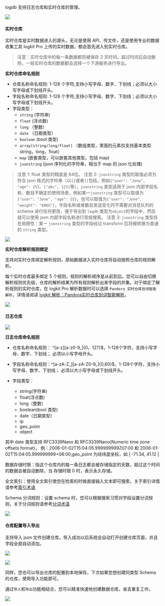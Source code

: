
logdb 支持日志仓库和实时仓库的管理。

![](https://pandora-kibana.qiniu.com/repo_manage.png)


#### **实时仓库**

实时仓库是实时数据进入的源头，无论是使用 API、传文件，还是使用专业的数据收集工具 logkit Pro 上传的实时数据，都会首先进入到实时仓库。

> 注意：实时仓库中的每一条数据都将被保存 2 天时间，超过时间后自动删除，一般实时仓库的数据都会选择一个下游服务进行导出。

**实时仓库命名规则**

* 仓库名称命名规则: 1-128 个字符,支持小写字母、数字、下划线；必须以大小写字母或下划线开头。
* 字段名称命名规则: 1-128 个字符,支持小写字母、数字、下划线；必须以大小写字母或下划线开头。
* 字段类型：
	- `string` (字符串)
	- `float` (浮点数)
	- `long` （整数）
	- `date` （日期类型）
	- `boolean` (bool 类型)
	- `array[string/long/float]`  （数组类型，里面的元素仅支持基本类型 string，long，float）
	- `map`  (嵌套类型，可以嵌套其他类型，包括 map)
	- `jsonstring` (json 序列化的字符串，相当于 map 的 json 化处理)

> 注意 1: float 类型的精度是 64位。
> 注意 2: `jsonstring` 类型的取值必须为符合 json 格式的字符串（以`{}`或者`[]`包括，例如`{"user": "Jone", "age": 25}`、`["abc", 123]`等）。`jsonstring` 类型适用于 json 内部字段名称、数目不确定的使用场景，例如某一`jsonstring` 类型可以取值为`{"user": "Jone", "age": 25}`，也可以取值为`{"user": "Jone", "weight": "60KG"}`，字段名称或者数目发送变化时不需要对消息队列的 schema 进行任何更改，便于导出到 `logdb` 类型为`object`的字段中，然后就可以使用 json 内部字段名称进行常规搜索。
> 注意 3: `jsonstring` 类型存在局限性：某一 `jsonstring` 类型的字段经过 transform 后将被转换为普通的 `string` 类型。

![](https://pandora-kibana.qiniu.com/intellj/create_real.png)

**实时仓库解析规则绑定**

支持对实时仓库绑定解析规则，原始数据进入实时仓库将自动按照仓库的规则解析。

每个实时仓库最多绑定 5 个规则，规则的解析顺序是从前到后。您可以自由切换解析规则优先级，仓库的解析结果为所有规则解析出来字段的并集。对于绑定了解析规则的实时仓库，在 logkit Pro 解析数据时可以选择 `Pandora 实时仓库划词智能解析`，详情请阅读 [logkit 解析：Pandora实时仓库划词智能解析](/insight/manual/4812/sever-regex-parser)。

![](https://pandora-kibana.qiniu.com/createRepo.png)

#### **日志仓库**

![](https://pandora-kibana.qiniu.com/intellj/create_repo.png)

**日志仓库命名规则**

* 仓库名称命名规则： ^[a-z][a-z0-9_]{0，127}$，1-128个字符，支持小写字母、数字、下划线；
必须以小写字母开头。

* 字段名称命名规则：^[a-zA-Z_][a-zA-Z0-9_]{0,60}$，1-128个字符，支持小写字母、数字、下划线；
必须以大小写字母或下划线开头。

* 字段类型：
  - string(字符串)
  - float(浮点数)
  - long（整数）
  - boolean(bool 类型)
  - date（日期类型）
  - ip
  - geo_point
  - object
  
其中 date 类型支持 RFC3339Nano 和 RFC3339Nano(Numeric time zone offsets format)，
例：2006-01-02T15:04:05.999999999Z07:00 和 2006-01-02T15:04:05.999999999+08:00;geo_point 为经纬度坐标，如 [ -71.34, 41.12 ]

数据存储时限：指这个仓库内的每一条日志都会被存储指定的天数，超过这个时间的数据会被自动删除，当 存储时限 0 时，表示永久存储。

全文索引：使用全文索引使您在检索的时候直接输入文本即可搜索，关于索引详情请参考[索引术语](/insight/glossary/4643/concept#3)

Schema 分词规则：设置 schema 时，您可以根据搜索习惯对字段设置分词规则，关于分词规则请参考[分词术语](/insight/glossary/4643/concept#4)

![](https://pandora-kibana.qiniu.com/intellj/fenci.png)

#### 仓库配置导入导出

支持导入 json 文件创建仓库。导入成功以后系统会自动打开创建仓库页面，并且字段全部自动添加。

![](https://pandora-kibana.qiniu.com/json.png)

![](https://pandora-kibana.qiniu.com/json_import.png)

同样，您也可以导出仓库的配置到本地保存，下次如果您想创建同类型 Schema 的仓库，使用导入功能即可。

通过`导入`和`导出`功能相结合，您可以精准快速地创建数据仓库，省去重复工作。

![](https://pandora-kibana.qiniu.com/import.png)


